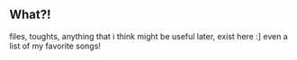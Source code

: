 ## What?!
files, toughts, anything that i think might be useful later, exist here :]
even a list of my favorite songs!
